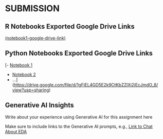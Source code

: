 # SUBMISSION

## R Notebooks Exported Google Drive Links

[(notebook1-google-drive-link)](https://drive.google.com/file/d/1u34vGFEPIFUklQTKYpFxX63d3JZO2s3h/view?usp=sharing)

## Python Notebooks Exported Google Drive Links

[- [Notebook 1](notebook1-google-drive-link)
- [Notebook 2](notebook2-google-drive-link)
- ...](https://drive.google.com/file/d/1gFiEL4GD5E2k9CtKbZZlXi2jEcJmdO_8/view?usp=sharing)

## Generative AI Insights

Write about your experience using Generative AI for this assignment here

Make sure to include links to the Generative AI prompts, e.g., [Link to Chat About EDA](https://link-to-chat1)
